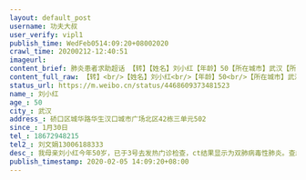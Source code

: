 ```yaml
---
layout: default_post
username: 功夫大叔
user_verify: vipl1
publish_time: WedFeb0514:09:20+08002020
crawl_time: 20200212-12:40:51
imageurl: 
content_brief: 肺炎患者求助超话 【转】【姓名】刘小红【年龄】50【所在城市】武汉【所在小区、社区】硚口区城华路华生汉口城市广场北区42栋三单元502【患病时间】1月30日【联系方式】18672948215【其他紧急联系人】刘文娟 13006188333【病情描述】我母亲刘小红今年50岁，已于3号去发热门诊检查，ct结果 ...全文
content_full_raw: 【转】<br/>【姓名】刘小红<br/>【年龄】50<br/>【所在城市】武汉<br/>【所在小区、社区】硚口区城华路华生汉口城市广场北区42栋三单元502<br/>【患病时间】1月30日<br/>【联系方式】18672948215<br/>【其他紧急联系人】刘文娟13006188333<br/>【病情描述】我母亲刘小红今年50岁，已于3号去发热门诊检查，ct结果显示为双肺病毒性肺炎。查血结果显示血象血糖很高，并有合并细菌感染。<br/>今天带她去做核酸测试，正在等待结果。虽然ct已经很明确的说明是病毒性肺炎，但是社区要求一定要核酸确诊后才能排队安排入院。<br/>今日复查的结果显示很不乐观，医生说情况越来越不好，最好能尽快入院才不会越来越恶化。希望有人可以帮帮我们<spanclass="url-icon"><imgalt=[泪]src="//h5.sinaimg.cn/m/emoticon/icon/default/d_lei-1b4b02f8b1.png"style="width:1em;height:1em;"/></span>
status_url: https://m.weibo.cn/status/4468609373481523
name_: 刘小红
age_: 50
city_: 武汉
address_: 硚口区城华路华生汉口城市广场北区42栋三单元502
since_: 1月30日
tel_: 18672948215
tel2_: 刘文娟13006188333
desc_: 我母亲刘小红今年50岁，已于3号去发热门诊检查，ct结果显示为双肺病毒性肺炎。查血结果显示血象血糖很高，并有合并细菌感染。今天带她去做核酸测试，正在等待结果。虽然ct已经很明确的说明是病毒性肺炎，但是社区要求一定要核酸确诊后才能排队安排入院。今日复查的结果显示很不乐观，医生说情况越来越不好，最好能尽快入院才不会越来越恶化。希望有人可以帮帮我们<spanclass="url-icon"><imgalt=[泪]src="//h5.sinaimg.cn/m/emoticon/icon/default/d_lei-1b4b02f8b1.png"style="width1em;height1em;"/></span>
publish_timestamp: 2020-02-05 14:09:20+08:00
---
```

